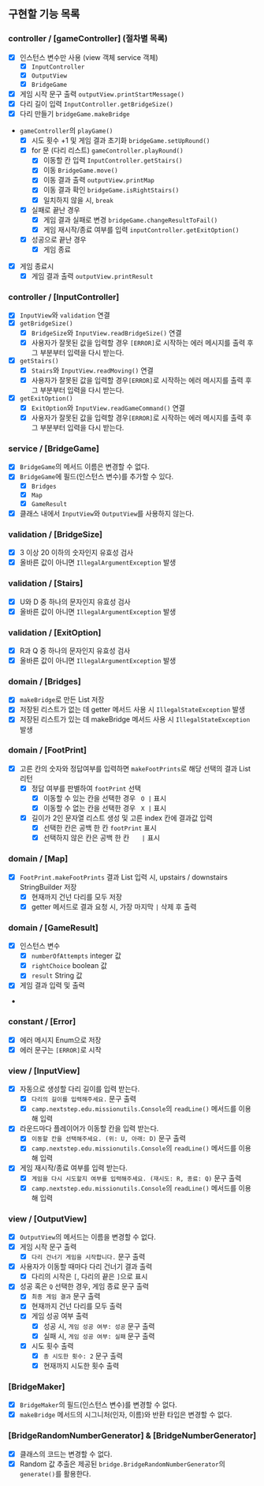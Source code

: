 ## 구현할 기능 목록

### controller / [gameController] (절차별 목록)

- [x] 인스턴스 변수만 사용 (view 객체 service 객체)
    - [x] `InputController`
    - [x] `OutputView`
    - [x] `BridgeGame`
- [x] 게임 시작 문구 출력 `outputView.printStartMessage()`
- [x] 다리 길이 입력 `InputController.getBridgeSize()`
- [x] 다리 만들기 `bridgeGame.makeBridge`
- `gameController`의 `playGame()`
  - [x] 시도 횟수 +1 및 게임 결과 초기화 `bridgeGame.setUpRound()`
  - [x] for 문 (다리 리스트) `gameController.playRound()`
    - [x] 이동할 칸 입력 `InputController.getStairs()`
    - [x] 이동 `BridgeGame.move()`
    - [x] 이동 결과 출력 `outputView.printMap`
    - [x] 이동 결과 확인 `bridgeGame.isRightStairs()`
    - [x] 일치하지 않을 시, `break`
  - [x] 실패로 끝난 경우
    - [x] 게임 결과 실패로 변경 `bridgeGame.changeResultToFail()`
    - [x] 게임 재시작/종료 여부를 입력 `inputController.getExitOption()`
  - [x] 성공으로 끝난 경우
    - [x] 게임 종료
- [x] 게임 종료시
  - [x] 게임 결과 출력 `outputView.printResult`

### controller / [InputController]
- [x] `InputView`와 `validation` 연결
- [x] `getBridgeSize()`
    - [x] `BridgeSize`와 `InputView.readBridgeSize()` 연결
    - [x] 사용자가 잘못된 값을 입력할 경우 `[ERROR]`로 시작하는 에러 메시지를 출력 후 그 부분부터 입력을 다시 받는다.
- [x] `getStairs()`
    - [x] `Stairs`와 `InputView.readMoving()` 연결
    - [x] 사용자가 잘못된 값을 입력할 경우`[ERROR]`로 시작하는 에러 메시지를 출력 후 그 부분부터 입력을 다시 받는다.
- [x] `getExitOption()`
    - [x] `ExitOption`와 `InputView.readGameCommand()` 연결
    - [x] 사용자가 잘못된 값을 입력할 경우`[ERROR]`로 시작하는 에러 메시지를 출력 후 그 부분부터 입력을 다시 받는다.

### service / [BridgeGame]

- [x] `BridgeGame`의 메서드 이름은 변경할 수 없다.
- [x] `BridgeGame`에 필드(인스턴스 변수)를 추가할 수 있다.
    - [x] `Bridges`
    - [x] `Map`
    - [x] `GameResult`
- [x] 클래스 내에서 `InputView`와 `OutputView`를 사용하지 않는다.

### validation / [BridgeSize]

- [x] 3 이상 20 이하의 숫자인지 유효성 검사
- [x]  올바른 값이 아니면 `IllegalArgumentException` 발생

### validation / [Stairs]

- [x] U와 D 중 하나의 문자인지 유효성 검사
- [x] 올바른 값이 아니면 `IllegalArgumentException` 발생

### validation / [ExitOption]

- [x] R과 Q 중 하나의 문자인지 유효성 검사
- [x] 올바른 값이 아니면 `IllegalArgumentException` 발생

### domain / [Bridges]

- [x] `makeBridge`로 만든 List 저장
- [x] 저장된 리스트가 없는 데 getter 메서드 사용 시 `IllegalStateException` 발생
- [x] 저장된 리스트가 있는 데 makeBridge 메서드 사용 시 `IllegalStateException` 발생

### domain / [FootPrint]

- [x] 고른 칸의 숫자와 정답여부를 입력하면 `makeFootPrints`로 해당 선택의 결과 List 리턴
    - [x] 정답 여부를 판별하여 `footPrint` 선택
        - [x] 이동할 수 있는 칸을 선택한 경우 ` O |` 표시
        - [x] 이동할 수 없는 칸을 선택한 경우 ` X |` 표시
    - [x] 길이가 2인 문자열 리스트 생성 및 고른 index 칸에 결과값 입력
        - [x] 선택한 칸은 공백 한 칸 `footPrint` 표시
        - [x] 선택하지 않은 칸은 공백 한 칸 `   |` 표시

### domain / [Map]

- [x] `FootPrint.makeFootPrints` 결과 List 입력 시, upstairs / downstairs StringBuilder 저장
    - [x] 현재까지 건넌 다리를 모두 저장
    - [x] getter 메서드로 결과 요청 시, 가장 마지막 `|` 삭제 후 출력

### domain / [GameResult]

- [x] 인스턴스 변수
    - [x] `numberOfAttempts` integer 값
    - [x] `rightChoice` boolean 값
    - [x] `result` String 값
- [x] 게임 결과 입력 및 출력
-

### constant / [Error]

- [x] 에러 메시지 Enum으로 저장
- [x] 에러 문구는 `[ERROR]`로 시작

### view / [InputView]

- [x] 자동으로 생성할 다리 길이를 입력 받는다.
    - [x] `다리의 길이를 입력해주세요.` 문구 출력
    - [x] `camp.nextstep.edu.missionutils.Console`의 `readLine()` 메서드를 이용해 입력

- [x] 라운드마다 플레이어가 이동할 칸을 입력 받는다.
    - [x] `이동할 칸을 선택해주세요. (위: U, 아래: D)` 문구 출력
    - [x] `camp.nextstep.edu.missionutils.Console`의 `readLine()` 메서드를 이용해 입력

- [x] 게임 재시작/종료 여부를 입력 받는다.
    - [x] `게임을 다시 시도할지 여부를 입력해주세요. (재시도: R, 종료: Q)` 문구 출력
    - [x] `camp.nextstep.edu.missionutils.Console`의 `readLine()` 메서드를 이용해 입력

### view / [OutputView]

- [x] `OutputView`의 메서드는 이름을 변경할 수 없다.
- [x] 게임 시작 문구 출력
    - [x] `다리 건너기 게임을 시작합니다.` 문구 출력
- [x] 사용자가 이동할 때마다 다리 건너기 결과 출력
    - [x] 다리의 시작은 `[`, 다리의 끝은 `]`으로 표시
- [x] 성공 혹은 `Q` 선택한 경우, 게임 종료 문구 출력
    - [x] `최종 게임 결과` 문구 출력
    - [x] 현재까지 건넌 다리를 모두 출력
    - [x] 게임 성공 여부 출력
        - [x] 성공 시, `게임 성공 여부: 성공` 문구 출력
        - [x] 실패 시, `게임 성공 여부: 실패` 문구 출력
    - [x] 시도 횟수 출력
        - [x] `총 시도한 횟수: 2` 문구 출력
        - [x] 현재까지 시도한 횟수 출력

### [BridgeMaker]

- [x] `BridgeMaker`의 필드(인스턴스 변수)를 변경할 수 없다.
- [x] `makeBridge` 메서드의 시그니처(인자, 이름)와 반환 타입은 변경할 수 없다.

### [BridgeRandomNumberGenerator] & [BridgeNumberGenerator]

- [x] 클래스의 코드는 변경할 수 없다.
- [x] Random 값 추출은 제공된 `bridge.BridgeRandomNumberGenerator`의 `generate()`를 활용한다.
